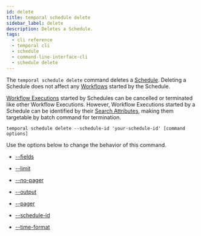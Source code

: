 ```yaml
---
id: delete
title: temporal schedule delete
sidebar_label: delete
description: Deletes a Schedule.
tags:
  - cli reference
  - temporal cli
  - schedule
  - command-line-interface-cli
  - schedule delete
---
```


The `temporal schedule delete` command deletes a [Schedule](/concepts/what-is-a-schedule).
Deleting a Schedule does not affect any [Workflows](/concepts/what-is-a-workflow) started by the Schedule.

[Workflow Executions](/concepts/what-is-a-workflow-execution) started by Schedules can be cancelled or terminated like other Workflow Executions.
However, Workflow Executions started by a Schedule can be identified by their [Search Attributes](/concepts/what-is-a-search-attribute), making them targetable by batch command for termination.

`temporal schedule delete --schedule-id 'your-schedule-id' [command options]`

Use the options below to change the behavior of this command.

- [--fields](/cli/cmd-options/fields)

- [--limit](/cli/cmd-options/limit)

- [--no-pager](/cli/cmd-options/no-pager)

- [--output](/cli/cmd-options/output)

- [--pager](/cli/cmd-options/pager)

- [--schedule-id](/cli/cmd-options/schedule-id)

- [--time-format](/cli/cmd-options/time-format)
